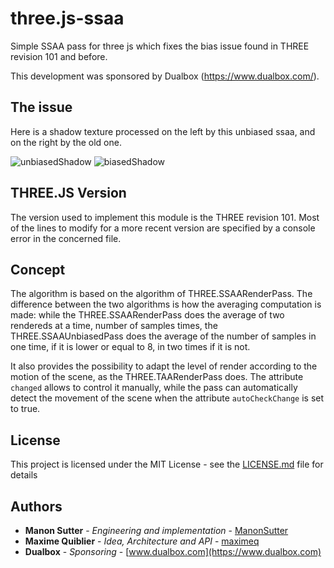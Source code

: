 # three.js-ssaa

Simple SSAA pass for three js which fixes the bias issue found in THREE revision 101 and before.

This development was sponsored by Dualbox (<https://www.dualbox.com/>).

## The issue

Here is a shadow texture processed on the left by this unbiased ssaa, and on the right by the old one. 

![unbiasedShadow](https://user-images.githubusercontent.com/51316383/60586238-f5baf580-9d91-11e9-901c-514d4cc2af7a.png)
![biasedShadow](https://user-images.githubusercontent.com/51316383/60586247-f8b5e600-9d91-11e9-8a57-be92694c6e52.png)


## THREE.JS Version
The version used to implement this module is the THREE revision 101. Most of the lines to modify for a more recent version are specified by a console error in the concerned file.  

## Concept

The algorithm is based on the algorithm of THREE.SSAARenderPass. The difference between the two algorithms is how the averaging computation is made: while the THREE.SSAARenderPass does the average of two rendereds at a time, number of samples times, the THREE.SSAAUnbiasedPass does the average of the number of samples in one time, if it is lower or equal to 8, in two times if it is not.

It also provides the possibility to adapt the level of render according to the motion of the scene, as the THREE.TAARenderPass does.
The attribute `changed` allows to control it manually, while the pass can automatically detect the movement of the scene when the attribute `autoCheckChange` is set to true.

## License

This project is licensed under the MIT License - see the [LICENSE.md](LICENSE.md) file for details

## Authors

* **Manon Sutter** - *Engineering and implementation* - [ManonSutter](https://github.com/ManonSutter)
* **Maxime Quiblier** - *Idea, Architecture and API* - [maximeq](https://github.com/maximeq)
* **Dualbox** - *Sponsoring* - [www.dualbox.com](https://www.dualbox.com)
